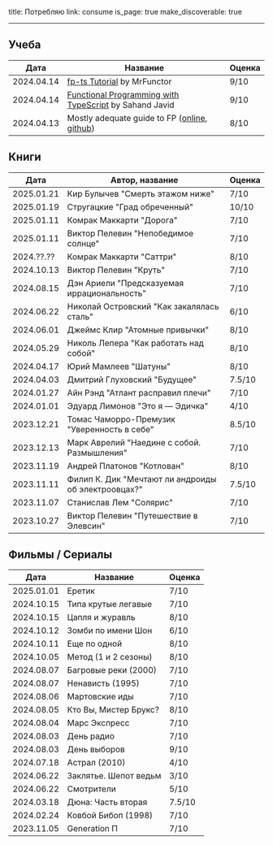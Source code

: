 title: Потребляю
link: consume
is_page: true
make_discoverable: true
___

## Учеба

| Дата | Название | Оценка |
| --- | ---| --- |
| 2024.04.14 | [fp-ts Tutorial](https://www.youtube.com/playlist?list=PLUMXrUa_EuePN94nJ2hAui5nWDj8RO3lH) by MrFunctor | 9/10 |
| 2024.04.14 | [Functional Programming with TypeScript](https://www.youtube.com/playlist?list=PLuPevXgCPUIMbCxBEnc1dNwboH6e2ImQo) by Sahand Javid | 9/10 |
| 2024.04.13 | Mostly adequate guide to FP ([online](https://mostly-adequate.gitbook.io/mostly-adequate-guide), [github](https://github.com/MostlyAdequate/mostly-adequate-guide)) | 8/10 |

## Книги

| Дата | Автор, название | Оценка |
| --- | ---| --- |
| 2025.01.21 | Кир Булычев "Смерть этажом ниже" | 7/10 |
| 2025.01.19 | Стругацкие "Град обреченный" | 10/10 |
| 2025.01.11 | Комрак Маккарти "Дорога" | 7/10 |
| 2025.01.11 | Виктор Пелевин "Непобедимое солнце" | 7/10 |
| 2024.??.?? | Комрак Маккарти "Саттри" | 8/10 |
| 2024.10.13 | Виктор Пелевин "Круть" | 7/10 |
| 2024.08.15 | Дэн Ариели "Предсказуемая иррациональность" | 7/10 |
| 2024.06.22 | Николай Островский "Как закалялась сталь" | 6/10 |
| 2024.06.01 | Джеймс Клир "Атомные привычки" | 8/10 |
| 2024.05.29 | Николь Лепера "Как работать над собой" | 8/10 |
| 2024.04.17 | Юрий Мамлеев "Шатуны" | 8/10 |
| 2024.04.03 | Дмитрий Глуховский "Будущее" | 7.5/10 |
| 2024.01.27 | Айн Рэнд "Атлант расправил плечи" | 7/10 |
| 2024.01.01 | Эдуард Лимонов "Это я — Эдичка" | 4/10 |
| 2023.12.21 | Томас Чаморро-Премузик "Уверенность в себе" | 8.5/10 |
| 2023.12.13 | Марк Аврелий "Наедине с собой. Размышления" | 7/10 |
| 2023.11.19 | Андрей Платонов "Котлован" | 8/10 |
| 2023.11.11 | Филип К. Дик "Мечтают ли андроиды об электроовцах?" | 7.5/10 |
| 2023.11.07 | Станислав Лем "Солярис" | 7/10 |
| 2023.10.27 | Виктор Пелевин "Путешествие в Элевсин" | 7/10 |

## Фильмы / Сериалы

| Дата | Название | Оценка |
| --- | ---| --- |
| 2025.01.01 | Еретик | 7/10 |
| 2024.10.15 | Типа крутые легавые | 7/10 |
| 2024.10.15 | Цапля и журавль | 8/10 |
| 2024.10.12 | Зомби по имени Шон | 6/10 |
| 2024.10.11 | Еще по одной | 8/10 |
| 2024.10.05 | Метод (1 и 2 сезоны) | 8/10 |
| 2024.08.07 | Багровые реки (2000) | 7/10 |
| 2024.08.07 | Ненависть (1995) | 7/10 |
| 2024.08.06 | Мартовские иды | 7/10 |
| 2024.08.05 | Кто Вы, Мистер Брукс? | 8/10 |
| 2024.08.04 | Марс Экспресс | 7/10 |
| 2024.08.03 | День радио | 7/10 |
| 2024.08.03 | День выборов | 9/10 |
| 2024.07.18 | Астрал (2010) | 4/10 |
| 2024.06.22 | Заклятье. Шепот ведьм | 3/10 |
| 2024.06.22 | Смотрители | 5/10 |
| 2024.03.18 | Дюна: Часть вторая | 7.5/10 |
| 2024.02.24 | Ковбой Бибоп (1998) | 7/10 |
| 2023.11.05 | Generation П | 7/10 |
